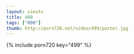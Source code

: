 ```yaml
--- 
layout: sieutv
title: 499
tags: ["000"]
thumb: http://porn720.net/video/499/poster.jpg
---
```

{% include porn720 key="499" %} 
